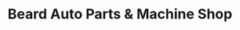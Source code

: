 ---
title: "Beard Auto Parts & Machine Shop"
url: /oxford/beard-auto-parts-und-machine-shop/
shop: Autoteile
---